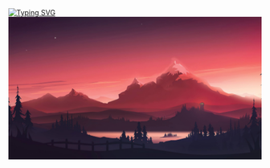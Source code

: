 <div>
<a href="https://git.io/typing-svg"><img src="https://readme-typing-svg.demolab.com?font=Fira+Code&pause=1000&color=F700C0&center=true&vCenter=true&random=false&width=500&lines=I'm+Lautaro+Acosta;Front-End+Web+Developer" alt="Typing SVG" /></a>
<img src="https://raw.githubusercontent.com/DenverCoder1/minimalistic-wallpaper-collection/main/images/wallpapersden.com_cool-red-mountains-4k.jpg"/>
</div>



<!--
**LautaroAcosta1/LautaroAcosta1** is a ✨ _special_ ✨ repository because its `README.md` (this file) appears on your GitHub profile.

Here are some ideas to get you started:

- 🔭 I’m currently working on ...
- 🌱 I’m currently learning ...
- 👯 I’m looking to collaborate on ...
- 🤔 I’m looking for help with ...
- 💬 Ask me about ...
- 📫 How to reach me: ...
- 😄 Pronouns: ...
- ⚡ Fun fact: ...
-->
